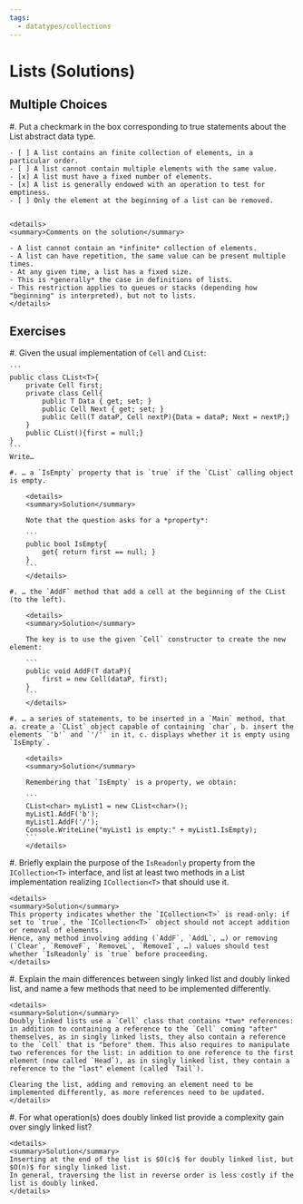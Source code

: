 ```yaml
---
tags:
  - datatypes/collections
---
```


# Lists (Solutions)

## Multiple Choices

#. Put a checkmark in the box corresponding to true statements about the List abstract data type.

    - [ ] A list contains an finite collection of elements, in a particular order.
    - [ ] A list cannot contain multiple elements with the same value.
    - [x] A list must have a fixed number of elements.
    - [x] A list is generally endowed with an operation to test for emptiness.
    - [ ] Only the element at the beginning of a list can be removed.

    
    <details>
    <summary>Comments on the solution</summary>
    
    - A list cannot contain an *infinite* collection of elements.
    - A list can have repetition, the same value can be present multiple times.
    - At any given time, a list has a fixed size.
    - This is *generally* the case in definitions of lists.
    - This restriction applies to queues or stacks (depending how "beginning" is interpreted), but not to lists.   
    </details>
  

## Exercises

#. Given the usual implementation of `Cell` and `CList`:

    ```
    public class CList<T>{
        private Cell first;
        private class Cell{
            public T Data { get; set; }
            public Cell Next { get; set; }
            public Cell(T dataP, Cell nextP){Data = dataP; Next = nextP;}
        }
        public CList(){first = null;}
    }
    ``` 
    Write…
       
    #. … a `IsEmpty` property that is `true` if the `CList` calling object is empty.
    
        <details>
        <summary>Solution</summary>

        Note that the question asks for a *property*: 
        
        ```
        public bool IsEmpty{
            get{ return first == null; }
        }
        ```
        </details>

    #. … the `AddF` method that add a cell at the beginning of the CList (to the left).

        <details>
        <summary>Solution</summary>

        The key is to use the given `Cell` constructor to create the new element:
        
        ```
        public void AddF(T dataP){
            first = new Cell(dataP, first);
        }
        ```
        </details>

    #. … a series of statements, to be inserted in a `Main` method, that a. create a `CList` object capable of containing `char`, b. insert the elements `'b'` and `'/'` in it, c. displays whether it is empty using `IsEmpty`.

        <details>
        <summary>Solution</summary>

        Remembering that `IsEmpty` is a property, we obtain:
        
        ```
        CList<char> myList1 = new CList<char>();
        myList1.AddF('b');
        myList1.AddF('/');
        Console.WriteLine("myList1 is empty:" + myList1.IsEmpty);
        ```
        </details>
    
#. Briefly explain the purpose of the `IsReadonly` property from the `ICollection<T>` interface, and list at least two methods in a List implementation realizing `ICollection<T>` that should use it.

    <details>
    <summary>Solution</summary>
    This property indicates whether the `ICollection<T>` is read-only: if set to `true`, the `ICollection<T>` object should not accept addition or removal of elements.
    Hence, any method involving adding (`AddF`, `AddL`, …) or removing (`Clear`, `RemoveF`, `RemoveL`, `RemoveI`, …) values should test whether `IsReadonly` is `true` before proceeding.
    </details>
    
#. Explain the main differences between singly linked list and doubly linked list, and name a few methods that need to be implemented differently.

    <details>
    <summary>Solution</summary>
    Doubly linked lists use a `Cell` class that contains *two* references: in addition to containing a reference to the `Cell` coming "after" themselves, as in singly linked lists, they also contain a reference to the `Cell` that is "before" them. This also requires to manipulate two references for the list: in addition to one reference to the first element (now called `Head`), as in singly linked list, they contain a reference to the "last" element (called `Tail`).
    
    Clearing the list, adding and removing an element need to be implemented differently, as more references need to be updated.
    </details>

#. For what operation(s) does doubly linked list provide a complexity gain over singly linked list?

    <details>
    <summary>Solution</summary>
    Inserting at the end of the list is $O(c)$ for doubly linked list, but $O(n)$ for singly linked list. 
    In general, traversing the list in reverse order is less costly if the list is doubly linked.
    </details>
